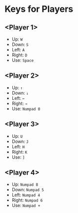 # Keys for Players

## <Player 1\>
* Up: `W`
* Down: `S`
* Left: `A`
* Right: `D`
* Use: `Space`

## <Player 2\>
* Up: `↑`
* Down: `↓`
* Left: `←`
* Right: `→`
* Use: `Numpad 0`

## <Player 3\>
* Up: `U`
* Down: `J`
* Left: `H`
* Right: `K`
* Use: `]`

## <Player 4\>
* Up: `Numpad 8`
* Down: `Numpad 5`
* Left: `Numpad 4`
* Right: `Numpad 6`
* Use: `Numpad +`
